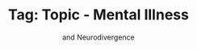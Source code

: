 ---
layout: portfolio
title: 'Tag: Topic - Mental Illness'
subtitle: and Neurodivergence
permalink: /portfolio/tags/topic/mental-illness
type: tag
uid: mental-illness
pagination:
    enabled: true
    tag: [mental-ilness]
---